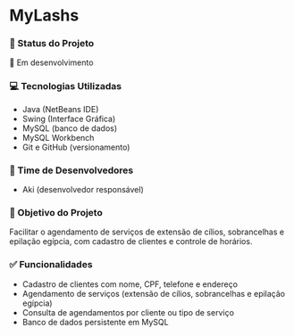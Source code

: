 # MyLashs

### 📌 Status do Projeto
🚧 Em desenvolvimento

### 💻 Tecnologias Utilizadas
- Java (NetBeans IDE)
- Swing (Interface Gráfica)
- MySQL (banco de dados)
- MySQL Workbench
- Git e GitHub (versionamento)

### 👥 Time de Desenvolvedores
- Aki (desenvolvedor responsável)

### 🎯 Objetivo do Projeto
Facilitar o agendamento de serviços de extensão de cílios, sobrancelhas e epilação egípcia, com cadastro de clientes e controle de horários.

### ✅ Funcionalidades
- Cadastro de clientes com nome, CPF, telefone e endereço
- Agendamento de serviços (extensão de cílios, sobrancelhas e epilação egípcia)
- Consulta de agendamentos por cliente ou tipo de serviço
- Banco de dados persistente em MySQL

